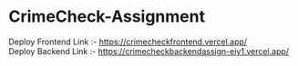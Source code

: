# CrimeCheck-Assignment
 
Deploy Frontend Link :- https://crimecheckfrontend.vercel.app/ 
<br/>
Deploy Backend Link  :- https://crimecheckbackendassign-eiy1.vercel.app/
